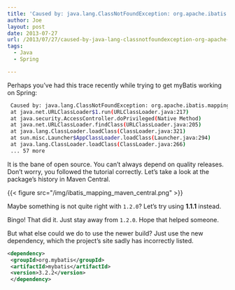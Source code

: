 ```yaml
---
title: 'Caused by: java.lang.ClassNotFoundException: org.apache.ibatis.mapping.DatabaseIdProvider'
author: Joe
layout: post
date: 2013-07-27
url: /2013/07/27/caused-by-java-lang-classnotfoundexception-org-apache-ibatis-mapping-databaseidprovider/
tags:
  - Java
  - Spring

---
```

Perhaps you&#8217;ve had this trace recently while trying to get myBatis working on Spring:

```bash
 Caused by: java.lang.ClassNotFoundException: org.apache.ibatis.mapping.DatabaseIdProvider
 at java.net.URLClassLoader$1.run(URLClassLoader.java:217)
 at java.security.AccessController.doPrivileged(Native Method)
 at java.net.URLClassLoader.findClass(URLClassLoader.java:205)
 at java.lang.ClassLoader.loadClass(ClassLoader.java:321)
 at sun.misc.Launcher$AppClassLoader.loadClass(Launcher.java:294)
 at java.lang.ClassLoader.loadClass(ClassLoader.java:266)
 ... 57 more
```

It is the bane of open source. You can&#8217;t always depend on quality releases. Don&#8217;t worry, you followed the tutorial correctly. Let&#8217;s take a look at the package&#8217;s history in Maven Central.

{{< figure src="/img/ibatis_mapping_maven_central.png" >}}

Maybe something is not quite right with `1.2.0`? Let&#8217;s try using **1.1.1** instead.

Bingo! That did it. Just stay away from `1.2.0`. Hope that helped someone.

But what else could we do to use the newer build? Just use the new dependency, which the project&#8217;s site sadly has incorrectly listed.

```xml
<dependency>
 <groupId>org.mybatis</groupId>
 <artifactId>mybatis</artifactId>
 <version>3.2.2</version>
 </dependency>
```